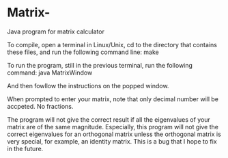 Matrix-
=======

Java program for matrix calculator


To compile, open a terminal in Linux/Unix, cd to the directory that contains these files, and run the following command line:
make

To run the program, still in the previous terminal, run the following command:
java MatrixWindow

And then fowllow the instructions on the popped window. 

When prompted to enter your matrix, note that only decimal number will be accpeted. No fractions. 

The program will not give the correct result if all the eigenvalues of your matrix are of the same magnitude. Especially, this program will not give the correct eigenvalues for an orthogonal matrix unless the orthogonal matrix is very special, for example, an identity matrix. This is a bug that I hope to fix in the future. 

